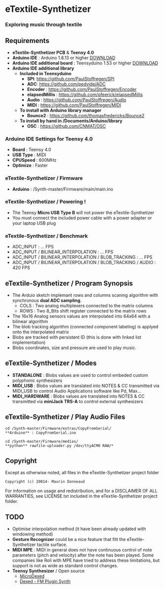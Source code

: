 # eTextile-Synthetizer
### Exploring music through textile

## Requirements
- **eTextile-Synthetizer PCB** & **Teensy 4.0**
- **Arduino IDE** : Arduino 1.8.13 or higher [DOWNLOAD](https://www.arduino.cc/en/Main/Software)
- **Arduino IDE additional board** : Teensyduino 1.53 or higher [DOWNLOAD](https://www.pjrc.com/teensy/teensyduino.html)
- **Arduino IDE additional library**
  - **Included in Teensyduino**
    - **SPI**: https://github.com/PaulStoffregen/SPI
    - **ADC**: https://github.com/pedvide/ADC
    - **Encoder** : https://github.com/PaulStoffregen/Encoder 
    - **elapsedMillis** : https://github.com/pfeerick/elapsedMillis
    - **Audio** : https://github.com/PaulStoffregen/Audio
    - **MIDI** : https://github.com/PaulStoffregen/MIDI
  - **To install with Arduino library manager**
    - **Bounce2** : https://github.com/thomasfredericks/Bounce2
  - **To install by hand in /Documents/Arduino/library**
    - **OSC** : https://github.com/CNMAT/OSC

### Arduino IDE Settings for Teensy 4.0
- **Board** :     Teensy 4.0
- **USB Type** :  MIDI
- **CPUSpeed** :  600MHz
- **Optimize** :  Faster

### eTextile-Synthetizer / Firmware
- **Arduino** : /Synth-master/Firmware/main/main.ino
 
### eTextile-Synthetizer / Powering !
- The Teensy **Micro USB Type B** will not power the eTextile-Synthetizer
- You must connect the included power cable with a power adapter or your laptop USB plug

### eTextile-Synthetizer / Benchmark
  - ADC_INPUT : ... FPS
  - ADC_INPUT / BILINEAR_INTERPOLATION : ... FPS
  - ADC_INPUT / BILINEAR_INTERPOLATION / BLOB_TRACKING : ... FPS
  - ADC_INPUT / BILINEAR_INTERPOLATION / BLOB_TRACKING / AUDIO : 420 FPS

## eTextile-Synthetizer / Program Synopsis
- The Arduio sketch implemant rows and columns scaning algorithm with synchronous **dual ADC sampling**.
  - COLS : Two analog multiplexers connected to the matrix columns
  - ROWS : Two 8_Bits shift register connected to the matrix rows
- The 16x16 Analog sensors values are interpolated into 64x64 with a bilinear algorithm
- The blob tracking algorithm (connected component labeling) is applyed onto the interpolated matrix
- Blobs are tracked with persistent ID (this is done with linked list implementation)
- Blobs coordinates, size and pressure are used to play music.

## eTextile-Synthetizer / Modes
  - **STANDALONE** : Blobs values are used to control embeded custom polyphonic synthesizers
  - **MIDI_USB** : Blobs values are translated into NOTES & CC transmitted via MIDI_USB to control Audio Applications software like Pd, Max...
  - **MIDI_HARDWARE** : Blobs values are translated into NOTES & CC transmitted via **miniJack TRS-A** to control external synthesizers

## eTextile-Synthetizer / Play Audio Files

    cd /Synth-master/Firmware/extras/CopyFromSerial/
    **Arduino** : CopyFromSerial.ino 
    
    cd /Synth-master/Firmware/medias/
    **python** rawfile-uploader.py /dev/ttyACM0 RAW/*

## Copyright
Except as otherwise noted, all files in the eTextile-Synthetizer project folder

    Copyright (c) 20014- Maurin Donneaud

For information on usage and redistribution, and for a DISCLAIMER OF ALL
WARRANTIES, see LICENSE.txt included in the eTextile-Synthetizer project folder.

## TODO
- Optimise interpolation method (it have been already updated with windowing method)
- **Gesture Recognizer** could be a nice feature that fitt the eTextile-Synthetizer tactile surface.
- **MIDI MPE** : MIDI in general does not have continuous control of note parameters (pitch and velocity) after the note has been played. Some companies like Roli with MPE have tried to address these limitations, but support is not as wide as standard control changes.
- **Teensy Synthesizer** / Open source
    - [MicroDexed](https://www.parasitstudio.de/)
    - [Dexed - FM Plugin Synth](https://github.com/asb2m10/dexed)
